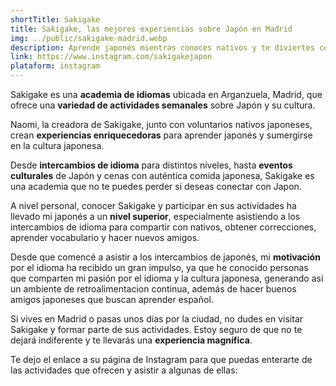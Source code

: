```yaml
---
shortTitle: Sakigake
title: Sakigake, las mejores experiencias sobre Japón en Madrid
img: ../public/sakigake-madrid.webp
description: Aprende japonés mientras conoces nativos y te diviertes con amantes del idioma, a la vez que aportas aprendizajes a japoneses que aprenden español.
link: https://www.instagram.com/sakigakejapon
plataform: instagram
---
```


Sakigake es una **academia de idiomas** ubicada en Arganzuela, Madrid, que ofrece una **variedad de actividades semanales** sobre Japón y su cultura. 

Naomi, la creadora de Sakigake, junto con voluntarios nativos japoneses, crean **experiencias enriquecedoras** para aprender japonés y sumergirse en la cultura japonesa. 

Desde **intercambios de idioma** para distintos niveles, hasta **eventos culturales** de Japón y cenas con auténtica comida japonesa, Sakigake es una academia que no te puedes perder si deseas conectar con Japon. 

A nivel personal, conocer Sakigake y participar en sus actividades ha llevado mi japonés a un **nivel superior**, especialmente asistiendo a los intercambios de idioma para compartir con nativos, obtener correcciones, aprender vocabulario y hacer nuevos amigos. 

Desde que comencé a asistir a los intercambios de japonés, mi **motivación** por el idioma ha recibido un gran impulso, ya que he conocido personas que comparten mi pasión por el idioma y la cultura japonesa, generando asi un ambiente de retroalimentacion continua, además de hacer buenos amigos japoneses que buscan aprender español. 

Si vives en Madrid o pasas unos días por la ciudad, no dudes en visitar Sakigake y formar parte de sus actividades. Estoy seguro de que no te dejará indiferente y te llevarás una **experiencia magnífica**.

Te dejo el enlace a su página de Instagram para que puedas enterarte de las actividades que ofrecen y asistir a algunas de ellas:


